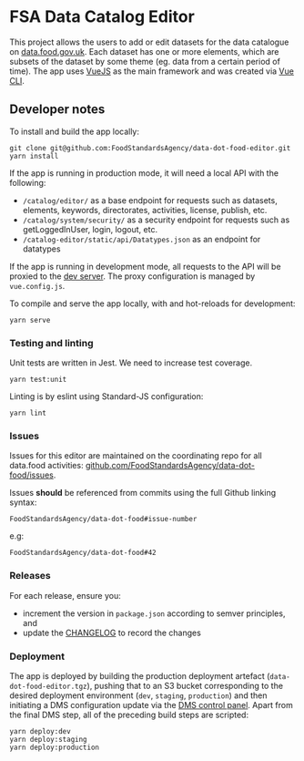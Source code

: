 # FSA Data Catalog Editor

This project allows the users to add or edit datasets for the data catalogue on
[data.food.gov.uk](https://data.food.gov.uk/catalog). Each dataset has one or
more elements, which are subsets of the dataset by some theme (eg. data from a
certain period of time). The app uses [VueJS](https://vuejs.org) as the main
framework and was created via [Vue CLI](https://cli.vuejs.org/).

## Developer notes

To install and build the app locally:

```shell
git clone git@github.com:FoodStandardsAgency/data-dot-food-editor.git
yarn install
```

If the app is running in production mode, it will need a local API with the following:

- `/catalog/editor/` as a base endpoint for requests such as datasets, elements,
  keywords, directorates, activities, license, publish, etc.
- `/catalog/system/security/` as a security endpoint for requests such as
  getLoggedInUser, login, logout, etc.
- `/catalog-editor/static/api/Datatypes.json` as an endpoint for datatypes

If the app is running in development mode, all requests to the API will be
proxied to the [dev server](https://fsa-dev-catalog-editor.epimorphics.net).
The proxy configuration is managed by `vue.config.js`.

To compile and serve the app locally, with and hot-reloads for development:

```shell
yarn serve
```

### Testing and linting

Unit tests are written in Jest. We need to increase test coverage.

```shell
yarn test:unit
```

Linting is by eslint using Standard-JS configuration:

```shell
yarn lint
```

### Issues

Issues for this editor are maintained on the coordinating repo for all data.food
activities:
[github.com/FoodStandardsAgency/data-dot-food/issues](https://github.com/FoodStandardsAgency/data-dot-food/issues).

Issues **should** be referenced from commits using the full Github linking syntax:

```text
FoodStandardsAgency/data-dot-food#issue-number
```

e.g:

```text
FoodStandardsAgency/data-dot-food#42
```


### Releases

For each release, ensure you:

- increment the version in `package.json` according to semver principles, and
- update the [CHANGELOG](CHANGELOG.md) to record the changes

### Deployment

The app is deployed by building the production deployment artefact
(`data-dot-food-editor.tgz`), pushing that to an S3 bucket corresponding
to the desired deployment environment (`dev`, `staging`, `production`)
and then initiating a DMS configuration update via the
[DMS control panel](https://fsa-controller.epimorphics.net/). Apart
from the final DMS step, all of the preceding build steps are scripted:

```shell
yarn deploy:dev
yarn deploy:staging
yarn deploy:production
```
